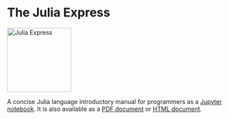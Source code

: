 # The Julia Express

 <img src="rocketship11.png" alt="Julia Express" width="150">

A concise Julia language introductory manual for programmers as a [Jupyter notebook](https://github.com/bkamins/The-Julia-Express/blob/master/The%20Julia%20Express.ipynb). It is also available as a [PDF document](http://bogumilkaminski.pl/files/julia_express.pdf) or [HTML document](http://bogumilkaminski.pl/files/The%20Julia%20Express.html).

